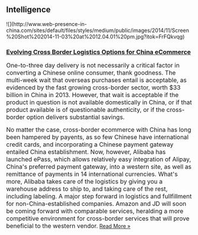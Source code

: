 ## Intelligence
 <div class="intelligence-items"> <article class="intelligence-item"> ![](http://www.web-presence-in-china.com/sites/default/files/styles/medium/public/images/2014/11/Screen%20Shot%202014-11-03%20at%2012.04.01%20pm.jpg?itok=FrFQkvqg) <div class="intelligence-item-content"> 

### [Evolving Cross Border Logistics Options for China eCommerce](http://www.chinadigitalreview.com/understanding-alibabas-new-ecommerce-opportunity-epass/ "Evolving Cross Border Logistics Options for China eCommerce")

<span style="font-size: medium;">One-to-three day delivery is not necessarily a critical factor in converting a Chinese online consumer, thank goodness. The multi-week wait that overseas purchases entail is acceptable, as evidenced by the fast growing cross-border sector, worth $33 billion in China in 2013. However, that wait is acceptable if the product in question is not available domestically in China, or if that product available is of questionable authenticity, or if the cross-border option delivers substantial savings.&#xA0;</span>

<span style="font-size: medium;">No matter the case, cross-border ecommerce with China has long been hampered by payents, as so few Chinese have international credit cards, and incorporating a Chinese payment gateway entailed China establishment. Now, however, Alibaba has launched ePass, which allows relatively easy integration of Alipay, China&apos;s preferred payment gateway, into a western site, as well as remittance of payments in 14 international currencies. What&apos;s more, Alibaba takes care of the logistics by giving you a warehouse address to ship to, and taking care of the rest, including labeling. A major step forward in logistics and fullfillment for non-China-established companies. Amazon and JD will soon be coming forward with comparable services, heralding a more competitive environment for cross-border services that will prove beneficial to the western vendor.</span>
 [Read More &#xBB;](http://www.chinadigitalreview.com/understanding-alibabas-new-ecommerce-opportunity-epass/ "Evolving Cross Border Logistics Options for China eCommerce") </div> </article> </div>